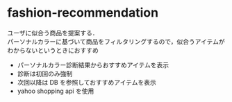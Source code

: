 # fashion-recommendation

ユーザに似合う商品を提案する．  
パーソナルカラーに基づいて商品をフィルタリングするので，似合うアイテムがわからないというときにおすすめ

- パーソナルカラー診断結果からおすすめアイテムを表示
- 診断は初回のみ強制
- 次回以降は DB を参照しておすすめアイテムを表示
- yahoo shopping api を使用
